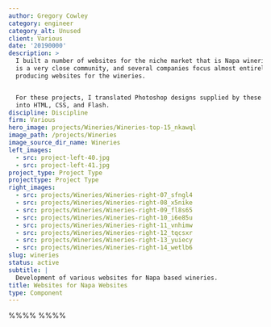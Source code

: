 ```yaml
---
author: Gregory Cowley
category: engineer
category_alt: Unused
client: Various
date: '20190000'
description: >
  I built a number of websites for the niche market that is Napa wineries. Napa
  is a very close community, and several companies focus almost entirely on
  producing websites for the wineries.


  For these projects, I translated Photoshop designs supplied by these firms
  into HTML, CSS, and Flash. 
discipline: Discipline
firm: Various
hero_image: projects/Wineries/Wineries-top-15_nkawql
image_path: /projects/Wineries
image_source_dir_name: Wineries
left_images:
  - src: project-left-40.jpg
  - src: project-left-41.jpg
project_type: Project Type
projecttype: Project Type
right_images:
  - src: projects/Wineries/Wineries-right-07_sfngl4
  - src: projects/Wineries/Wineries-right-08_x5nike
  - src: projects/Wineries/Wineries-right-09_fl8s65
  - src: projects/Wineries/Wineries-right-10_i6e85u
  - src: projects/Wineries/Wineries-right-11_vnhimw
  - src: projects/Wineries/Wineries-right-12_tqcsxr
  - src: projects/Wineries/Wineries-right-13_yuiecy
  - src: projects/Wineries/Wineries-right-14_wetlb6
slug: wineries
status: active
subtitle: |
  Development of various websites for Napa based wineries.
title: Websites for Napa Websites
type: Component
---
```

%%%% %%%%

